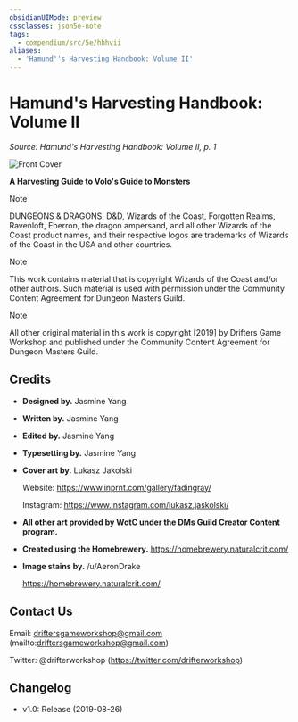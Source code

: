 ```yaml
---
obsidianUIMode: preview
cssclasses: json5e-note
tags:
  - compendium/src/5e/hhhvii
aliases:
  - 'Hamund''s Harvesting Handbook: Volume II'
---
```

# Hamund's Harvesting Handbook: Volume II
*Source: Hamund's Harvesting Handbook: Volume II, p. 1* 

![Front Cover](https://raw.githubusercontent.com/TheGiddyLimit/homebrew/master/_img/HHH/HHHVII/Cover-Full.webp#center)

**A Harvesting Guide to Volo's Guide to Monsters**

> [!note]
> DUNGEONS & DRAGONS, D&D, Wizards of the Coast, Forgotten Realms, Ravenloft, Eberron, the dragon ampersand, and all other Wizards of the Coast product names, and their respective logos are trademarks of Wizards of the Coast in the USA and other countries.

> [!note]
> This work contains material that is copyright Wizards of the Coast and/or other authors. Such material is used with permission under the Community Content Agreement for Dungeon Masters Guild.

> [!note]
> All other original material in this work is copyright [2019] by Drifters Game Workshop and published under the Community Content Agreement for Dungeon Masters Guild.

## Credits

- **Designed by.** Jasmine Yang  
- **Written by.** Jasmine Yang  
- **Edited by.** Jasmine Yang  
- **Typesetting by.** Jasmine Yang  
- **Cover art by.** Lukasz Jakolski  

    Website: https://www.inprnt.com/gallery/fadingray/  

    Instagram: https://www.instagram.com/lukasz.jaskolski/  
- **All other art provided by WotC under the DMs Guild Creator Content program.**  
- **Created using the Homebrewery.** https://homebrewery.naturalcrit.com/  
- **Image stains by.** /u/AeronDrake  

    https://homebrewery.naturalcrit.com/  

## Contact Us

Email: driftersgameworkshop@gmail.com (mailto:driftersgameworkshop@gmail.com)

Twitter: @drifterworkshop (https://twitter.com/drifterworkshop)

## Changelog

- v1.0: Release (2019-08-26)
